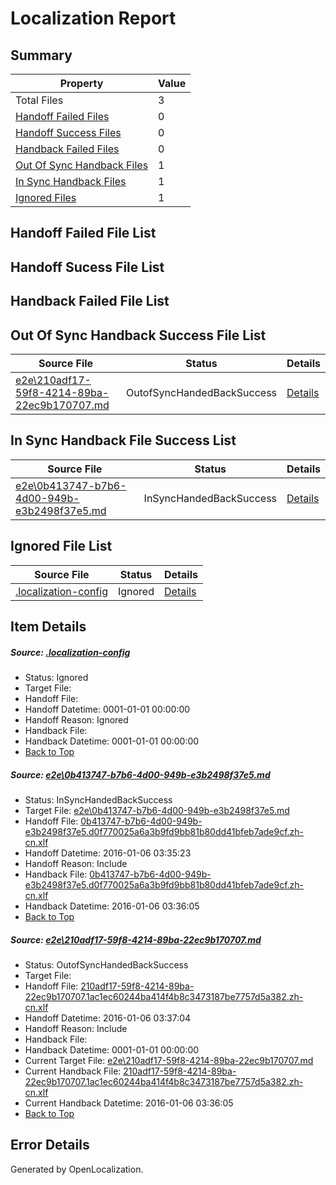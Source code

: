 # <a name='report-top'></a> Localization Report

## Summary
 Property | Value 
 -------- | ----- 
 Total Files | 3
[ Handoff Failed Files ](#handoff-failed-list)| 0
[ Handoff Success Files ](#handoff-success-list)| 0
[ Handback Failed Files ](#handback-failed-list)| 0
[ Out Of Sync Handback Files ](#outofsync-handback-success-list)| 1
[ In Sync Handback Files ](#insync-handback-success-list)| 1
[ Ignored Files ](#ignored-list)| 1

## <a name='handoff-failed-list'></a> Handoff Failed File List

## <a name='handoff-success-list'></a> Handoff Sucess File List

## <a name='handback-failed-list'></a> Handback Failed File List

## <a name='outofsync-handback-success-list'></a> Out Of Sync Handback Success File List
 Source File | Status | Details 
 ----------- | ------ | ------- 
 [e2e\210adf17-59f8-4214-89ba-22ec9b170707.md](https://github.com/OpenLocalizationTest/oltest/blob/970f3d5589ea4bffae27d3f477fc3f2b5435ab0a/e2e/210adf17-59f8-4214-89ba-22ec9b170707.md) | OutofSyncHandedBackSuccess | [Details](#d868a497bb87dc08b1205d58db728eff2d2421822)

## <a name='insync-handback-success-list'></a> In Sync Handback File Success List
 Source File | Status | Details 
 ----------- | ------ | ------- 
 [e2e\0b413747-b7b6-4d00-949b-e3b2498f37e5.md](https://github.com/OpenLocalizationTest/oltest/blob/60ebca20782d521d0142eb67e2ad12ba399ba9a2/e2e/0b413747-b7b6-4d00-949b-e3b2498f37e5.md) | InSyncHandedBackSuccess | [Details](#59567e9284ab0a0861c8e5800813e412c42a1d621)

## <a name='ignored-list'></a> Ignored File List
 Source File | Status | Details 
 ----------- | ------ | ------- 
 [.localization-config](https://github.com/OpenLocalizationTest/oltest/blob/970f3d5589ea4bffae27d3f477fc3f2b5435ab0a/.localization-config) | Ignored | [Details](#e4725be8631cbe979bbe0fa8b97cd75f1fd41d4d0)

## Item Details
##### <a name='e4725be8631cbe979bbe0fa8b97cd75f1fd41d4d0'></a> Source: [.localization-config](https://github.com/OpenLocalizationTest/oltest/blob/970f3d5589ea4bffae27d3f477fc3f2b5435ab0a/.localization-config)
* Status: Ignored
* Target File: 
* Handoff File: 
* Handoff Datetime: 0001-01-01 00:00:00
* Handoff Reason: Ignored
* Handback File: 
* Handback Datetime: 0001-01-01 00:00:00
* [Back to Top](#report-top)

##### <a name='59567e9284ab0a0861c8e5800813e412c42a1d621'></a> Source: [e2e\0b413747-b7b6-4d00-949b-e3b2498f37e5.md](https://github.com/OpenLocalizationTest/oltest/blob/60ebca20782d521d0142eb67e2ad12ba399ba9a2/e2e/0b413747-b7b6-4d00-949b-e3b2498f37e5.md)
* Status: InSyncHandedBackSuccess
* Target File: [e2e\0b413747-b7b6-4d00-949b-e3b2498f37e5.md](https://github.com/OpenLocalizationTestOrg/oltest.zh-cn/blob/b4d41108f8b7374a14a6a06124929143be881727/e2e/0b413747-b7b6-4d00-949b-e3b2498f37e5.md)
* Handoff File: [0b413747-b7b6-4d00-949b-e3b2498f37e5.d0f770025a6a3b9fd9bb81b80dd41bfeb7ade9cf.zh-cn.xlf](https://github.com/OpenLocalizationTestOrg/olhandoff/blob/5655929c4da2e1db3ad3ac073d9f07e4e5417900/ol-handoff/OpenLocalizationTestOrg/oltest.zh-cn/qimu/0b413747-b7b6-4d00-949b-e3b2498f37e5.d0f770025a6a3b9fd9bb81b80dd41bfeb7ade9cf.zh-cn.xlf)
* Handoff Datetime: 2016-01-06 03:35:23
* Handoff Reason: Include
* Handback File: [0b413747-b7b6-4d00-949b-e3b2498f37e5.d0f770025a6a3b9fd9bb81b80dd41bfeb7ade9cf.zh-cn.xlf](https://github.com/OpenLocalizationTestOrg/olhandback/blob/55a7cc338bf64ce4a60da5a95485700563aa9480/ol-handback/OpenLocalizationTestOrg/oltest.zh-cn/qimu/0b413747-b7b6-4d00-949b-e3b2498f37e5.d0f770025a6a3b9fd9bb81b80dd41bfeb7ade9cf.zh-cn.xlf)
* Handback Datetime: 2016-01-06 03:36:05
* [Back to Top](#report-top)

##### <a name='d868a497bb87dc08b1205d58db728eff2d2421822'></a> Source: [e2e\210adf17-59f8-4214-89ba-22ec9b170707.md](https://github.com/OpenLocalizationTest/oltest/blob/970f3d5589ea4bffae27d3f477fc3f2b5435ab0a/e2e/210adf17-59f8-4214-89ba-22ec9b170707.md)
* Status: OutofSyncHandedBackSuccess
* Target File: 
* Handoff File: [210adf17-59f8-4214-89ba-22ec9b170707.1ac1ec60244ba414f4b8c3473187be7757d5a382.zh-cn.xlf](https://github.com/OpenLocalizationTestOrg/olhandoff/blob/b826a6cc5c4c493d138c2a13fe41aae06739724a/ol-handoff/OpenLocalizationTestOrg/oltest.zh-cn/qimu/210adf17-59f8-4214-89ba-22ec9b170707.1ac1ec60244ba414f4b8c3473187be7757d5a382.zh-cn.xlf)
* Handoff Datetime: 2016-01-06 03:37:04
* Handoff Reason: Include
* Handback File: 
* Handback Datetime: 0001-01-01 00:00:00
* Current Target File: [e2e\210adf17-59f8-4214-89ba-22ec9b170707.md](https://github.com/OpenLocalizationTestOrg/oltest.zh-cn/blob/b4d41108f8b7374a14a6a06124929143be881727/e2e/210adf17-59f8-4214-89ba-22ec9b170707.md)
* Current Handback File: [210adf17-59f8-4214-89ba-22ec9b170707.1ac1ec60244ba414f4b8c3473187be7757d5a382.zh-cn.xlf](https://github.com/OpenLocalizationTestOrg/olhandback/blob/55a7cc338bf64ce4a60da5a95485700563aa9480/ol-handback/OpenLocalizationTestOrg/oltest.zh-cn/qimu/210adf17-59f8-4214-89ba-22ec9b170707.1ac1ec60244ba414f4b8c3473187be7757d5a382.zh-cn.xlf)
* Current Handback Datetime: 2016-01-06 03:36:05
* [Back to Top](#report-top)


## Error Details

Generated by OpenLocalization.
